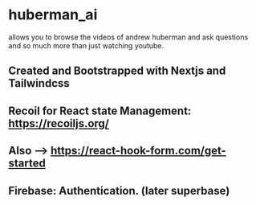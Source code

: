 # huberman_ai
allows you to browse the videos of andrew huberman and ask questions and so much more than just watching youtube.

## Created and Bootstrapped with Nextjs and Tailwindcss

## Recoil for React state Management: https://recoiljs.org/ 

## Also --> https://react-hook-form.com/get-started

## Firebase: Authentication. (later superbase)
